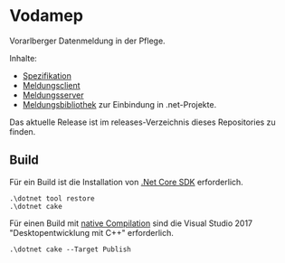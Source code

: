 # Vodamep


Vorarlberger Datenmeldung in der Pflege.

Inhalte:
- [Spezifikation](./specifications/Readme.md)
- [Meldungsclient](./src/Vodamep.Client/Readme.md)
- [Meldungsserver](./src/Vodamep.Api/Readme.md)
- [Meldungsbibliothek](./src/Vodamep/Readme.md) zur Einbindung in .net-Projekte.


Das aktuelle Release ist im releases-Verzeichnis dieses Repositories zu finden.

## Build

Für ein Build ist die Installation von [.Net Core SDK](https://www.microsoft.com/net/download/windows) erforderlich.
```
.\dotnet tool restore
.\dotnet cake
```

Für einen Build mit [native Compilation](https://github.com/dotnet/corert/blob/master/Documentation/intro-to-corert.md) sind die Visual Studio 2017 "Desktopentwicklung mit C++" erforderlich.
```
.\dotnet cake --Target Publish
```
